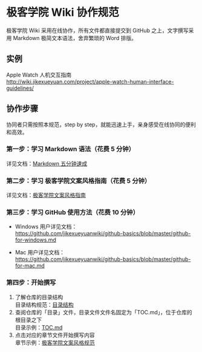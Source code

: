 # 极客学院 Wiki 协作规范

极客学院 Wiki 采用在线协作，所有文件都直接提交到 GitHub 之上，文字撰写采用 Markdown 极简文本语法，舍弃繁琐的 Word 排版。

## 实例

Apple Watch 人机交互指南       
<http://wiki.jikexueyuan.com/project/apple-watch-human-interface-guidelines/>   

## 协作步骤

协同者只需按照本规范，step by step，就能迅速上手，亲身感受在线协同的便利和高效。

### 第一步：学习 Markdown 语法（花费 5 分钟）

详见文档：[Markdown 五分钟速成](markdown.md)

### 第二步：学习 极客学院文案风格指南（花费 5 分钟）

详见文档：[极客学院文案风格指南](copywriting-guide.md)

### 第三步：学习 GitHub 使用方法（花费 10 分钟）

- Windows 用户详见文档：   
<https://github.com/jikexueyuanwiki/github-basics/blob/master/github-for-windows.md>

- Mac 用户详见文档：  
<https://github.com/jikexueyuanwiki/github-basics/blob/master/github-for-mac.md>

### 第四步：开始撰写

1. 了解仓库的目录结构   
目录结构规范：[目录结构](toc-struct.md)
2. 查阅仓库的「目录」文件，目录文件文件名固定为「TOC.md」，位于仓库的根目录之下    
目录示例：[TOC.md](TOC.md) 
3. 点击对应的章节文件开始撰写内容    
章节示例：[极客学院文案风格规范](copywriting-guide.md)


